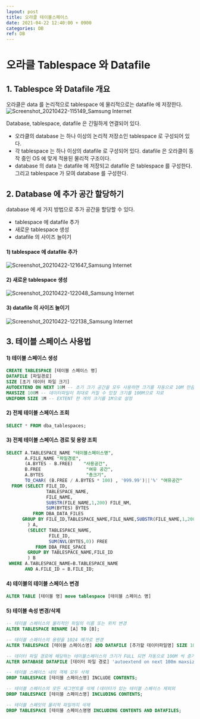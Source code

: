 ```yaml
---
layout: post
title: 오라클 테이블스페이스
date: 2021-04-22 12:40:00 + 0900
categories: DB
ref: DB
---
```


# 오라클 Tablespace 와 Datafile

## 1. Tablespce 와 Datafile 개요
  오라클은 data 를 논리적으로 tablespace 에 물리적으로는 datafile 에 저장한다.   
![Screenshot_20210422-115149_Samsung Internet](https://user-images.githubusercontent.com/13375810/115649596-92cd9080-a362-11eb-9533-3629b8352ab2.jpg)   

  Database, tablespace, datafile 은 긴밀하게 연결되어 있다.
  - 오라클의 database 는 하나 이상의 논리적 저장소인 tablespace 로 구성되어 있다.
  - 각 tablespace 는 하나 이상의 datafile 로 구성되어 있다. datafile 은 오라클이 동작 중인 OS 에 맞게 적용된 물리적 구조이다.
  - database 의 data 는 datafile 에 저장되고 datafile 은 tablespace 를 구성한다. 그리고 tablespace 가 모여 database 를 구성한다. 

## 2. Database 에 추가 공간 할당하기
  database 에 세 가지 방법으로 추가 공간을 할당할 수 있다.
  - tablespace 에 datafile 추가
  - 새로운 tablespace 생성
  - datafile 의 사이즈 늘이기

#### 1) tablespace 에 datafile 추가
![Screenshot_20210422-121647_Samsung Internet](https://user-images.githubusercontent.com/13375810/115650667-a24dd900-a364-11eb-8996-8cbf40979d8e.jpg)

#### 2) 새로운 tablespace 생성
![Screenshot_20210422-122048_Samsung Internet](https://user-images.githubusercontent.com/13375810/115650940-3029c400-a365-11eb-9129-437b5731abde.jpg)

#### 3) datafile 의 사이즈 늘이기
![Screenshot_20210422-122138_Samsung Internet](https://user-images.githubusercontent.com/13375810/115651018-564f6400-a365-11eb-97e4-ac912ffa28e6.jpg)

## 3. 테이블 스페이스 사용법

#### 1) 테이블 스페이스 생성
```sql
CREATE TABLESPACE [테이블 스페이스 명]
DATAFILE [파일경로]
SIZE [초기 데이터 파일 크기]
AUTOEXTEND ON NEXT 10M -- 초기 크기 공간을 모두 사용하면 크기를 자동으로 10M 만큼 늘인다.
MAXSIZE 100M -- 데이터파일이 최대로 커질 수 있정 크기를 100M으로 지로
UNIFORM SIZE 1M -- EXTENT 한 개의 크기를 1M으로 설정
```

#### 2) 전체 테이블 스페이스 조회
```sql
SELECT * FROM dba_tablespaces;
```

#### 3) 전체 테이블 스페이스 경로 및 용량 조회
```sql
SELECT A.TABLESPACE_NAME "테이블스페이스명",
       A.FILE_NAME "파일경로",
       (A.BYTES - B.FREE)    "사용공간",
       B.FREE                 "여유 공간",
       A.BYTES                "총크기",
       TO_CHAR( (B.FREE / A.BYTES * 100) , '999.99')||'%' "여유공간"
  FROM (SELECT FILE_ID,
               TABLESPACE_NAME,
               FILE_NAME,
               SUBSTR(FILE_NAME,1,200) FILE_NM,
               SUM(BYTES) BYTES
          FROM DBA_DATA_FILES
      GROUP BY FILE_ID,TABLESPACE_NAME,FILE_NAME,SUBSTR(FILE_NAME,1,200)
        ) A,
        (SELECT TABLESPACE_NAME,
                FILE_ID,
                SUM(NVL(BYTES,0)) FREE
           FROM DBA_FREE_SPACE
        GROUP BY TABLESPACE_NAME,FILE_ID
        ) B
 WHERE A.TABLESPACE_NAME=B.TABLESPACE_NAME
       AND A.FILE_ID = B.FILE_ID;
```

#### 4) 테이블의 테이블 스페이스 변경
```sql
ALTER TABLE [테이블 명] move tablespace [테이블 스페이스 명]
```

#### 5) 테이블 속성 변경/삭제
```sql
-- 테이블 스페이스의 물리적인 파일의 이름 또는 위치 변경
ALTER TABLESPACE RENAME [A] TO [B];

-- 테이블 스페이스의 용량을 1024 메가로 변경
ALTER TABLESPACE [테이블 스페이스명] ADD DATAFILE [추가할 데이터파일명] SIZE 1024M;

-- 데이터 파일 경로에 해당하는 테이블스페이스의 크기가 FULL 되면 자동으로 100M 씩 증가
ALTER DATABASE DATAFILE [데이터 파일 경로] 'autoextend on next 100m maxsize unlimited';

-- 테이블 스페이스 내의 객체 모두 삭제
DROP TABLESPACE [테이블 스페이스명] INCLUDE CONTENTS;

-- 테이블 스페이스의 모든 세그먼트를 삭제 (데이터가 있는 테이블 스페이스 제외외
DROP TABLESPACE [테이블 스페이스명] INCLUDING CONTENTS;

-- 테이블 스페잇의 물리적 파일까지 삭제
DROP TABLESPACE [테이블 스페이스명명 INCLUDING CONTENTS AND DATAFILES;
```
